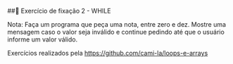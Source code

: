 ##📝 Exercício de fixação 2 - WHILE

Nota: Faça um programa que peça uma nota, entre zero e dez. Mostre uma mensagem caso o valor seja inválido e continue pedindo até que o usuário informe um valor válido.

Exercícios realizados pela https://github.com/cami-la/loops-e-arrays
